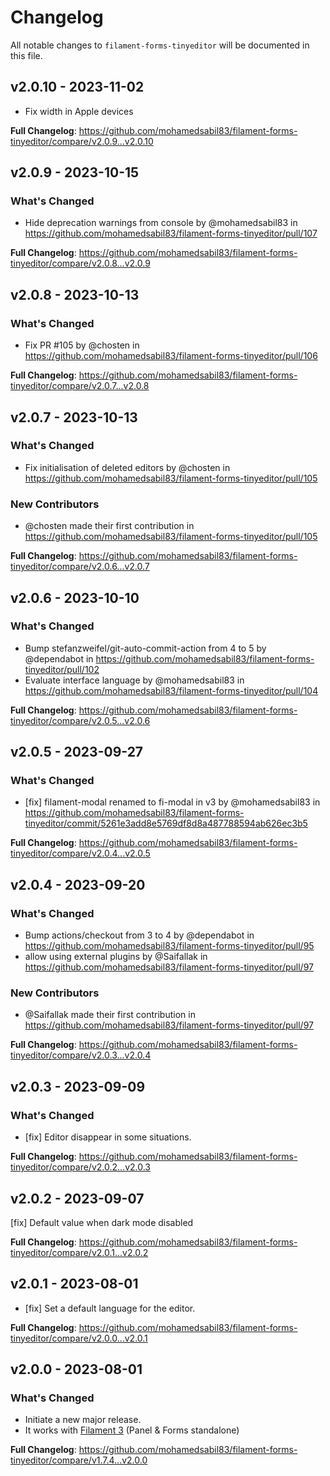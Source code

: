 # Changelog

All notable changes to `filament-forms-tinyeditor` will be documented in this file.

## v2.0.10 - 2023-11-02

- Fix width in Apple devices

**Full Changelog**: https://github.com/mohamedsabil83/filament-forms-tinyeditor/compare/v2.0.9...v2.0.10

## v2.0.9 - 2023-10-15

### What's Changed

- Hide deprecation warnings from console by @mohamedsabil83 in https://github.com/mohamedsabil83/filament-forms-tinyeditor/pull/107

**Full Changelog**: https://github.com/mohamedsabil83/filament-forms-tinyeditor/compare/v2.0.8...v2.0.9

## v2.0.8 - 2023-10-13

### What's Changed

- Fix PR #105 by @chosten in https://github.com/mohamedsabil83/filament-forms-tinyeditor/pull/106

**Full Changelog**: https://github.com/mohamedsabil83/filament-forms-tinyeditor/compare/v2.0.7...v2.0.8

## v2.0.7 - 2023-10-13

### What's Changed

- Fix initialisation of deleted editors by @chosten in https://github.com/mohamedsabil83/filament-forms-tinyeditor/pull/105

### New Contributors

- @chosten made their first contribution in https://github.com/mohamedsabil83/filament-forms-tinyeditor/pull/105

**Full Changelog**: https://github.com/mohamedsabil83/filament-forms-tinyeditor/compare/v2.0.6...v2.0.7

## v2.0.6 - 2023-10-10

### What's Changed

- Bump stefanzweifel/git-auto-commit-action from 4 to 5 by @dependabot in https://github.com/mohamedsabil83/filament-forms-tinyeditor/pull/102
- Evaluate interface language by @mohamedsabil83 in https://github.com/mohamedsabil83/filament-forms-tinyeditor/pull/104

**Full Changelog**: https://github.com/mohamedsabil83/filament-forms-tinyeditor/compare/v2.0.5...v2.0.6

## v2.0.5 - 2023-09-27

### What's Changed

- [fix] filament-modal renamed to fi-modal in v3 by @mohamedsabil83 in https://github.com/mohamedsabil83/filament-forms-tinyeditor/commit/5261e3add8e5769df8d8a487788594ab626ec3b5

**Full Changelog**: https://github.com/mohamedsabil83/filament-forms-tinyeditor/compare/v2.0.4...v2.0.5

## v2.0.4 - 2023-09-20

### What's Changed

- Bump actions/checkout from 3 to 4 by @dependabot in https://github.com/mohamedsabil83/filament-forms-tinyeditor/pull/95
- allow using external plugins by @Saifallak in https://github.com/mohamedsabil83/filament-forms-tinyeditor/pull/97

### New Contributors

- @Saifallak made their first contribution in https://github.com/mohamedsabil83/filament-forms-tinyeditor/pull/97

**Full Changelog**: https://github.com/mohamedsabil83/filament-forms-tinyeditor/compare/v2.0.3...v2.0.4

## v2.0.3 - 2023-09-09

### What's Changed

- [fix] Editor disappear in some situations.

**Full Changelog**: https://github.com/mohamedsabil83/filament-forms-tinyeditor/compare/v2.0.2...v2.0.3

## v2.0.2 - 2023-09-07

[fix] Default value when dark mode disabled

**Full Changelog**: https://github.com/mohamedsabil83/filament-forms-tinyeditor/compare/v2.0.1...v2.0.2

## v2.0.1 - 2023-08-01

- [fix] Set a default language for the editor.

**Full Changelog**: https://github.com/mohamedsabil83/filament-forms-tinyeditor/compare/v2.0.0...v2.0.1

## v2.0.0 - 2023-08-01

### What's Changed

- Initiate a new major release.
- It works with [Filament 3](https://filamentphp.com) (Panel & Forms standalone)

**Full Changelog**: https://github.com/mohamedsabil83/filament-forms-tinyeditor/compare/v1.7.4...v2.0.0

